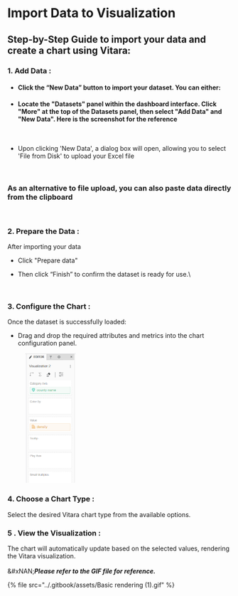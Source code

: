 # Import Data to Visualization

## Step-by-Step Guide to  import your data and create a chart using Vitara:

### 1. Add Data :&#x20;

* #### &#x20;Click the “New Data” button to import your dataset. You can either:
* #### Locate the "Datasets" panel within the dashboard interface. Click "More" at the top of the Datasets panel, then select "Add Data" and "New Data". Here is the screenshot for the reference

<figure><img src="https://lh7-rt.googleusercontent.com/docsz/AD_4nXe4WtbhwGV7nlssCGuMyGpiuR0e61q_yVrdVtO9L1XOBBl4XiQrHjSbX6Y40q2tAj2VdGYe31p_fFcupAlMQa5fYglGWnOljSI3Vz3zpVVNBZr-R2OkMXADUTGeuiPkAIgdhgBQ?key=HG8zy91NAlh2msPjWJsC0g" alt=""><figcaption></figcaption></figure>

*   Upon clicking 'New Data', a dialog box will open, allowing you to select 'File from Disk' to upload your Excel file

    <figure><img src="https://lh7-rt.googleusercontent.com/docsz/AD_4nXcyRBAjlAmHqfsR4V08E_K78hCz7qmL7reF8G9N4y1fs3RY8cEBZ4LPV2KDePZfdoSpoVkgy_RWINBZ0dQgigLMBbJPM22MnuPN_cHd7mLGip20Uu4VLhAT5M7LkycmBacmA-uijw?key=HG8zy91NAlh2msPjWJsC0g" alt=""><figcaption></figcaption></figure>

### As an alternative to file upload, you can also paste data directly from the clipboard

<figure><img src="https://lh7-rt.googleusercontent.com/docsz/AD_4nXc7uF_ISDEU4gJ0MTEAg7hnaoTXETOdZPlnnC9uFHrq6xZGvaTWScXCPpTCc2QzvhFAzKUtcxiuRZrLTkBbBIp5EtN1pOc4NnU77UuJP4PpXD2ihAPODaX6ALMglE60TsiKEmUXAw?key=HG8zy91NAlh2msPjWJsC0g" alt=""><figcaption></figcaption></figure>

### 2. Prepare the Data :&#x20;

After importing your data

* Click "Prepare data"
*   Then click “Finish” to confirm the dataset is ready for use.\


    <figure><img src="https://lh7-rt.googleusercontent.com/docsz/AD_4nXc0s0O3n1BQt3so7rnssx3vkdyVhY28-0sdTPXAhOQ9Jd2io_klqfo0K2PhCOZtPS8_XtY1gpLXNinFg_i8PtQyzq3IwtBJvFLPcHiRaGuI70Kv2HUrvyqjUzNXvg8Efnr9xgOx?key=HG8zy91NAlh2msPjWJsC0g" alt=""><figcaption></figcaption></figure>



### 3. Configure the Chart :&#x20;

Once the dataset is successfully loaded:

* Drag and drop the required attributes and metrics into the chart configuration panel.

<div align="left"><figure><img src="../.gitbook/assets/image (21).png" alt="" width="114"><figcaption></figcaption></figure></div>

### 4. Choose a Chart Type :&#x20;

Select the desired Vitara chart type from the available options.

### 5 . View the Visualization :&#x20;

The chart will automatically update based on the selected values, rendering the Vitara visualization.\
\
&#xNAN;_**Please refer to the GIF file for reference.**_

{% file src="../.gitbook/assets/Basic rendering (1).gif" %}
